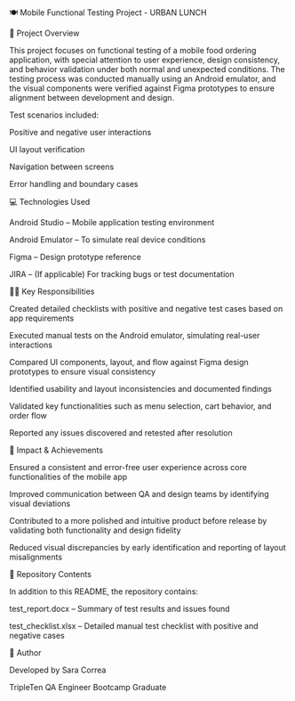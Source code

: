 🍽️ Mobile Functional Testing Project - URBAN LUNCH

📝 Project Overview

This project focuses on functional testing of a mobile food ordering application, with special attention to user experience, design consistency, and behavior validation under both normal and unexpected conditions.
The testing process was conducted manually using an Android emulator, and the visual components were verified against Figma prototypes to ensure alignment between development and design.

Test scenarios included:

Positive and negative user interactions

UI layout verification

Navigation between screens

Error handling and boundary cases

💻 Technologies Used

Android Studio – Mobile application testing environment

Android Emulator – To simulate real device conditions

Figma – Design prototype reference

JIRA – (If applicable) For tracking bugs or test documentation

👩‍💼 Key Responsibilities

Created detailed checklists with positive and negative test cases based on app requirements

Executed manual tests on the Android emulator, simulating real-user interactions

Compared UI components, layout, and flow against Figma design prototypes to ensure visual consistency

Identified usability and layout inconsistencies and documented findings

Validated key functionalities such as menu selection, cart behavior, and order flow

Reported any issues discovered and retested after resolution

🚀 Impact & Achievements

Ensured a consistent and error-free user experience across core functionalities of the mobile app

Improved communication between QA and design teams by identifying visual deviations

Contributed to a more polished and intuitive product before release by validating both functionality and design fidelity

Reduced visual discrepancies by early identification and reporting of layout misalignments

📂 Repository Contents

In addition to this README, the repository contains:

test_report.docx – Summary of test results and issues found

test_checklist.xlsx – Detailed manual test checklist with positive and negative cases

👤 Author

Developed by Sara Correa

TripleTen QA Engineer Bootcamp Graduate
